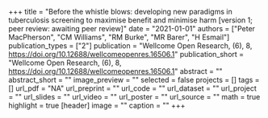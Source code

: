 +++
title = "Before the whistle blows: developing new paradigms in tuberculosis screening to maximise benefit and minimise harm [version 1; peer review: awaiting peer review]"
date = "2021-01-01"
authors = ["Peter MacPherson", "CM Williams", "RM Burke", "MR Barer", "H Esmail"]
publication_types = ["2"]
publication = "Wellcome Open Research, (6), 8, https://doi.org/10.12688/wellcomeopenres.16506.1"
publication_short = "Wellcome Open Research, (6), 8, https://doi.org/10.12688/wellcomeopenres.16506.1"
abstract = ""
abstract_short = ""
image_preview = ""
selected = false
projects = []
tags = []
url_pdf = "NA"
url_preprint = ""
url_code = ""
url_dataset = ""
url_project = ""
url_slides = ""
url_video = ""
url_poster = ""
url_source = ""
math = true
highlight = true
[header]
image = ""
caption = ""
+++
